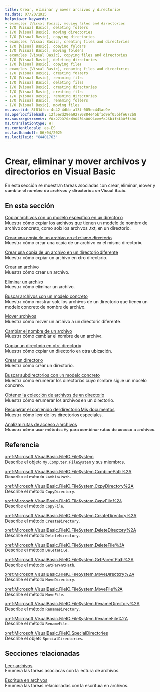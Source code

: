 ```yaml
---
title: Crear, eliminar y mover archivos y directorios
ms.date: 07/20/2015
helpviewer_keywords:
- examples [Visual Basic], moving files and directories
- I/O [Visual Basic], deleting folders
- I/O [Visual Basic], moving directories
- I/O [Visual Basic], copying directories
- examples [Visual Basic], creating files and directories
- I/O [Visual Basic], copying folders
- I/O [Visual Basic], moving folders
- examples [Visual Basic], copying files and directories
- I/O [Visual Basic], deleting directories
- I/O [Visual Basic], copying files
- examples [Visual Basic], renaming files and directories
- I/O [Visual Basic], creating folders
- I/O [Visual Basic], renaming files
- I/O [Visual Basic], deleting files
- I/O [Visual Basic], creating directories
- I/O [Visual Basic], creating files
- I/O [Visual Basic], renaming directories
- I/O [Visual Basic], renaming folders
- I/O [Visual Basic], moving files
ms.assetid: 8f814fcc-4c42-4dbb-a131-005ec445ac9e
ms.openlocfilehash: 12f5e8d29ea92750884e45bf1d9ef05bbfe672b8
ms.sourcegitcommit: f8c270376ed905f6a8896ce0fe25b4f4b38ff498
ms.translationtype: HT
ms.contentlocale: es-ES
ms.lasthandoff: 06/04/2020
ms.locfileid: "84401763"
---
```

# <a name="creating-deleting-and-moving-files-and-directories-in-visual-basic"></a>Crear, eliminar y mover archivos y directorios en Visual Basic

En esta sección se muestran tareas asociadas con crear, eliminar, mover y cambiar el nombre de archivos y directorios en Visual Basic.  
  
## <a name="in-this-section"></a>En esta sección  

 [Copiar archivos con un modelo específico en un directorio](how-to-copy-files-with-a-specific-pattern-to-a-directory.md)  
 Muestra cómo copiar los archivos que tienen un modelo de nombre de archivo concreto, como solo los archivos .txt, en un directorio.  
  
 [Crear una copia de un archivo en el mismo directorio](how-to-create-a-copy-of-a-file-in-the-same-directory.md)  
 Muestra cómo crear una copia de un archivo en el mismo directorio.  
  
 [Crear una copia de un archivo en un directorio diferente](how-to-create-a-copy-of-a-file-in-a-different-directory.md)  
 Muestra cómo copiar un archivo en otro directorio.  
  
 [Crear un archivo](how-to-create-a-file.md)  
 Muestra cómo crear un archivo.  
  
 [Eliminar un archivo](how-to-delete-a-file.md)  
 Muestra cómo eliminar un archivo.  
  
 [Buscar archivos con un modelo concreto](how-to-find-files-with-a-specific-pattern.md)  
 Muestra cómo mostrar solo los archivos de un directorio que tienen un modelo concreto de nombre de archivo.  
  
 [Mover archivos](how-to-move-a-file.md)  
 Muestra cómo mover un archivo a un directorio diferente.  
  
 [Cambiar el nombre de un archivo](how-to-rename-a-file.md)  
 Muestra cómo cambiar el nombre de un archivo.  
  
 [Copiar un directorio en otro directorio](how-to-copy-a-directory-to-another-directory.md)  
 Muestra cómo copiar un directorio en otra ubicación.  
  
 [Crear un directorio](how-to-create-a-directory.md)  
 Muestra cómo crear un directorio.  
  
 [Buscar subdirectorios con un modelo concreto](how-to-find-subdirectories-with-a-specific-pattern.md)  
 Muestra cómo enumerar los directorios cuyo nombre sigue un modelo concreto.  
  
 [Obtener la colección de archivos de un directorio](how-to-get-the-collection-of-files-in-a-directory.md)  
 Muestra cómo enumerar los archivos en un directorio.  
  
 [Recuperar el contenido del directorio Mis documentos](how-to-retrieve-the-contents-of-the-my-documents-directory.md)  
 Muestra cómo leer de los directorios especiales.  
  
 [Analizar rutas de acceso a archivos](how-to-parse-file-paths.md)  
 Muestra cómo usar métodos `My` para combinar rutas de acceso a archivos.  
  
## <a name="reference"></a>Referencia  

 <xref:Microsoft.VisualBasic.FileIO.FileSystem>  
 Describe el objeto `My.Computer.FileSystem` y sus miembros.  
  
 <xref:Microsoft.VisualBasic.FileIO.FileSystem.CombinePath%2A>  
 Describe el método `CombinePath`.  
  
 <xref:Microsoft.VisualBasic.FileIO.FileSystem.CopyDirectory%2A>  
 Describe el método `CopyDirectory`.  
  
 <xref:Microsoft.VisualBasic.FileIO.FileSystem.CopyFile%2A>  
 Describe el método `CopyFile`.  
  
 <xref:Microsoft.VisualBasic.FileIO.FileSystem.CreateDirectory%2A>  
 Describe el método `CreateDirectory`.  
  
 <xref:Microsoft.VisualBasic.FileIO.FileSystem.DeleteDirectory%2A>  
 Describe el método `DeleteDirectory`.  
  
 <xref:Microsoft.VisualBasic.FileIO.FileSystem.DeleteFile%2A>  
 Describe el método `DeleteFile`.  
  
 <xref:Microsoft.VisualBasic.FileIO.FileSystem.GetParentPath%2A>  
 Describe el método `GetParentPath`.  
  
 <xref:Microsoft.VisualBasic.FileIO.FileSystem.MoveDirectory%2A>  
 Describe el método `MoveDirectory`.  
  
 <xref:Microsoft.VisualBasic.FileIO.FileSystem.MoveFile%2A>  
 Describe el método `MoveFile`.  
  
 <xref:Microsoft.VisualBasic.FileIO.FileSystem.RenameDirectory%2A>  
 Describe el método `RenameDirectory`.  
  
 <xref:Microsoft.VisualBasic.FileIO.FileSystem.RenameFile%2A>  
 Describe el método `RenameFile`.  
  
 <xref:Microsoft.VisualBasic.FileIO.SpecialDirectories>  
 Describe el objeto `SpecialDirectories`.  
  
## <a name="related-sections"></a>Secciones relacionadas  

 [Leer archivos](reading-from-files.md)  
 Enumera las tareas asociadas con la lectura de archivos.  
  
 [Escritura en archivos](writing-to-files.md)  
 Enumera las tareas relacionadas con la escritura en archivos.
